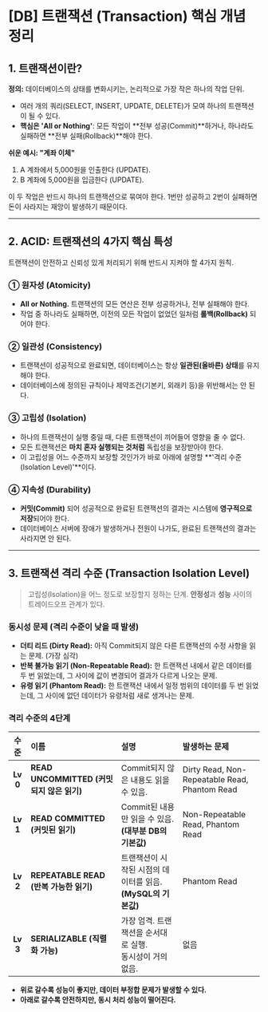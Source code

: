 # [DB] 트랜잭션 (Transaction) 핵심 개념 정리

## 1. 트랜잭션이란?

**정의:** 데이터베이스의 상태를 변화시키는, 논리적으로 가장 작은 하나의 작업 단위.

-   여러 개의 쿼리(SELECT, INSERT, UPDATE, DELETE)가 모여 하나의 트랜잭션이 될 수 있다.
-   **핵심은 'All or Nothing'**: 모든 작업이 **전부 성공(Commit)**하거나, 하나라도 실패하면 **전부 실패(Rollback)**해야 한다.

**쉬운 예시: "계좌 이체"**
 1.  A 계좌에서 5,000원을 인출한다 (UPDATE).
 2.  B 계좌에 5,000원을 입금한다 (UPDATE).

이 두 작업은 반드시 하나의 트랜잭션으로 묶여야 한다. 1번만 성공하고 2번이 실패하면 돈이 사라지는 재앙이 발생하기 때문이다.

---

## 2. ACID: 트랜잭션의 4가지 핵심 특성

트랜잭션이 안전하고 신뢰성 있게 처리되기 위해 반드시 지켜야 할 4가지 원칙.

### ① 원자성 (Atomicity)

-   **All or Nothing.** 트랜잭션의 모든 연산은 전부 성공하거나, 전부 실패해야 한다.
-   작업 중 하나라도 실패하면, 이전의 모든 작업이 없었던 일처럼 **롤백(Rollback)** 되어야 한다.

### ② 일관성 (Consistency)

-   트랜잭션이 성공적으로 완료되면, 데이터베이스는 항상 **일관된(올바른) 상태**를 유지해야 한다.
-   데이터베이스에 정의된 규칙이나 제약조건(기본키, 외래키 등)을 위반해서는 안 된다.

### ③ 고립성 (Isolation)

-   하나의 트랜잭션이 실행 중일 때, 다른 트랜잭션이 끼어들어 영향을 줄 수 없다.
-   모든 트랜잭션은 **마치 혼자 실행되는 것처럼** 독립성을 보장받아야 한다.
-   이 고립성을 어느 수준까지 보장할 것인가가 바로 아래에 설명할 **'격리 수준(Isolation Level)'**이다.

### ④ 지속성 (Durability)

-   **커밋(Commit)** 되어 성공적으로 완료된 트랜잭션의 결과는 시스템에 **영구적으로 저장**되어야 한다.
-   데이터베이스 서버에 장애가 발생하거나 전원이 나가도, 완료된 트랜잭션의 결과는 사라지면 안 된다.

---

## 3. 트랜잭션 격리 수준 (Transaction Isolation Level)

> 고립성(Isolation)을 어느 정도로 보장할지 정하는 단계. **안정성**과 **성능** 사이의 트레이드오프 관계가 있다.

### 동시성 문제 (격리 수준이 낮을 때 발생)

-   **더티 리드 (Dirty Read):** 아직 Commit되지 않은 다른 트랜잭션의 수정 사항을 읽는 문제. (가장 심각)
-   **반복 불가능 읽기 (Non-Repeatable Read):** 한 트랜잭션 내에서 같은 데이터를 두 번 읽었는데, 그 사이에 값이 변경되어 결과가 다르게 나오는 문제.
-   **유령 읽기 (Phantom Read):** 한 트랜잭션 내에서 일정 범위의 데이터를 두 번 읽었는데, 그 사이에 없던 데이터가 유령처럼 새로 생겨나는 문제.

### 격리 수준의 4단계

| 수준 | 이름 | 설명 | 발생하는 문제 |
| :---:  | :--- | :--- | :--- |
| **Lv 0** | **READ UNCOMMITTED (커밋되지 않은 읽기)** | Commit되지 않은 내용도 읽을 수 있음. | Dirty Read, Non-Repeatable Read, Phantom Read |
| **Lv 1** | **READ COMMITTED (커밋된 읽기)** | Commit된 내용만 읽을 수 있음.<br>**(대부분 DB의 기본값)** | Non-Repeatable Read, Phantom Read |
| **Lv 2**| **REPEATABLE READ (반복 가능한 읽기)** | 트랜잭션이 시작된 시점의 데이터를 읽음.<br>**(MySQL의 기본값)** | Phantom Read |
| **Lv 3** | **SERIALIZABLE (직렬화 가능)** | 가장 엄격. 트랜잭션을 순서대로 실행.<br>동시성이 거의 없음. | 없음 |

-   **위로 갈수록 성능이 좋지만, 데이터 부정합 문제가 발생할 수 있다.**
-   **아래로 갈수록 안전하지만, 동시 처리 성능이 떨어진다.**
